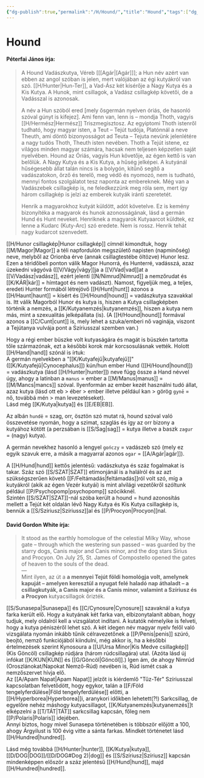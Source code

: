 ```yaml
---
{"dg-publish":true,"permalink":"/H/Hound/","title":"Hound","tags":["dg_uploaded"],"created":"2023-10-30T01:01","updated":"2023-11-02T04:32"}
---
```



# Hound

#### Péterfai János írja:

> A Hound Vadászkutya, Véreb \[[[Agár\|[Agár]]\]; a Hun név azért van ebben az angol szóban is jelen, mert valójában az égi kutyákról van szó. [[H/Hunter\|Hun-Ter]], a Vad-Ász két kísérője a Nagy Kutya és a Kis Kutya. A Hunok, mint csillagok, a Vadász csillagkép követői, de a Vadásszal is azonosak.  
>
> A név a Hun szóból ered \[mely ősgermán nyelven óriás, de hasonló szóval gúnyt is kifejez\]. Ami fenn van, lenn is – mondja Thoth, vagyis [[H/Hermész\|Hermész]] Triszmegisztosz. Az egyiptomi Thoth istenről tudható, hogy magyar isten, a Teut – Tejút tudója, Platónnál a neve Theuth, ami döntő bizonyosságot ad Teuta – Tejuta nevünk jelenlétére a nagy tudós Thoth, Theuth isten nevében. Thoth a Tejút istene, ez világos minden magyar számára, hacsak nem teljesen képzetlen saját nyelvében. Hound az Óriás, vagyis Hun követője, az égen kettő is van belőlük. A Nagy Kutya és a Kis Kutya, a hűség jelképei. A kutyánál hűségesebb állat talán nincs is a bolygón, kitűnő segítő a vadászatokon, őrző és terelő, meg védő és nyomozó, nem is tudható, mennyi fontos szolgálatot tesz naponta az embereknek. Még van a Vadászebek csillagkép is, ne feledkezzünk meg róla sem, mert így három csillagkép is jelzi az emberek kutyák iránti szeretetét.  
>
> Henrik a magyarokhoz kutyát küldött, adót követelve. Ez is kemény bizonyítéka a magyarok és hunok azonosságának, lásd a germán Hund és Hunt neveket. Henriknek a magyarok Kutyaarcot küldtek, ez lenne a Kudarc (Kuty-Arc) szó eredete. Nem is rossz. Henrik tehát nagy kudarcot szenvedett.  

[[H/Hunor csillagkép\|Hunor csillagkép]] címnél kimondtuk, hogy [[M/Magor\|Magor]] a téli napfordulón megszülető napisten (napminőség) neve, melyből az Orionba érve (annak csillagtestébe öltözve) Hunor lesz.  
Ezen a téridőbeli ponton válik Magor Hunorrá, és Hunterré, vadásszá, azaz üzekedni vágyóvá ([[V/Vágy\|vágy]]ja a [[V/Vad\|vad]]at a [[V/Vadász\|vadász]], ezért jelenti [[N/Nimrud\|Nimrud]] a nemzőrudat és [[K/KÁR\|kár]] = hímtagot és nem vadászt). Namost, figyeljük meg, a teljes, eredeti Hunter formából létrejövő [[H/Hunt\|hunt]] azonos a [[H/Haunt\|haunt]] = kísért és [[H/Hound\|hound]] = vadászkutya szavakkal is. Itt válik Magorból Hunor és kutya is, hiszen a Kutya csillagképben történik a nemzés, a [[K/Kutyanemzés\|kutyanemzés]], hiszen a kutya nem más, mint a szexualitás jelképállata (is). (A [[H/Hound\|hound]] formával azonos a [[C/Cunt\|cunt]] is, mely lehet a szuka/emberi nő vaginája, viszont a Tejútanya vulvája pont a Szíriusszal szemben van.)  

Hogy a régi ember büszke volt kutyaságára és magát is büszkén tartotta tőle származónak, ezt a későbbi korok már korcsosulásnak vették. Holott [[H/Hand\|hand]] szónál is írtuk:  
A germán nyelvekben a "[[K/Kutyafejű\|kutyafejű]]" ([[K/Kutyafejű\|Cynocephalus]]) kún/hun ember Hund ([[H/Hound\|hound]]) = vadászkutya (lásd [[H/Hunter\|hunter]]) neve függ össze a Hand névvel úgy, ahogy a latinban a `manus` = ember a [[M/Manus\|manus]] = [[M/Mancs\|mancs]] szóval. Ilyenformán az ember kezét használni tudó állat, azaz kutya (lásd ott eb > éber > ember illetve például kan > görög `gynē` = nő, továbbá mén > man levezetéseket).  
Lásd még [[K/Kutya\|kutya]] és [[E/EB\|EB]].  

Az albán `hundë` = szag, orr, ösztön szó mutat rá, hound szóval való összevetése nyomán, hogy a szimat, szaglás és így az orr bizony a kutyához kötött (a perzsában is [[S/Sag\|sag]] = kutya illetve a baszk `zagur` = (nagy) kutya).  

A germán nevekhez hasonló a lengyel `gończy` = vadászeb szó (mely ez egyik szavuk erre, a másik a magyarral azonos `ogar` = [[A/Agár\|agár]]).  

A [[H/Hund\|hund]] kettős jelentésű: vadászkutya és száz fogalmakat is takar. Száz szó [[S/SZAT\|SZAT]] etimonjánál is a halálról és az azt szükségszerűen követő [[F/Feltámadás\|feltámadás]]ról volt szó, míg a kutyákról (akik az égen Vezér kutyái) is mint alvilági vezetőkről szóltunk például [[P/Psychopomp\|psychopomp]] szócikknél.  
Szintén [[S/SZAT\|SZAT]]-nál szóba került a hound = hund azonosítás mellett a Tejút két oldalán lévő Nagy Kutya és Kis Kutya csillagkép is, bennük a [[S/Szíriusz\|Szíriussz]]al és [[P/Procyon\|Procyon]]nal.  

#### David Gordon White írja:

> It stood as the earthly homologue of the celestial Milky Way, whose gate – through which the westering sun passed – was guarded by the starry dogs, Canis major and Canis minor, and the dog stars Sirius and Procyon. On July 25, St. James of Compostello opened the gates of heaven to the souls of the dead.  
> —  
> Mint ilyen, az út a **a mennyei Tejút földi homológja volt, amelynek kapuját – amelyen keresztül a nyugat felé haladó nap áthaladt – a csillagkutyák, a Canis major és a Canis minor, valamint a Szíriusz és a Procyon** kutyacsillagok őrizték.  

[[S/Sunasepa\|Sunasepa]] és [[C/Cynosure\|Cynosure]] szavaknál a kutya farka került elő. Hogy a kutyának két farka van, elbizonytalanít abban, hogy tudjuk, mely oldalról kell a vizsgálatot indítani. A kutatók némelyike is felveti, hogy a kutya péniszéről lehet szó. A két idegen név magyar nyelv felől való vizsgálata nyomán inkább tűnik célravezetőnek a [[P/Penis\|penis]] szúró, beojtó, nemző funkciójából kiindulni, még akkor is, ha a későbbi értelmezések szerint Kynosoura a [[U/Ursa Minor\|Kis Medve csillagkép]] (Kis Göncöl) csillagkép rúdjára (három rúdcsillagára) utal. (Azóta lásd új infókat [[K/KUN\|KUN]] és [[G/Göncöl\|Göncöl]].) Igen ám, de ahogy Nimrúd (Oroszlánokat/Napokat Nemző-Rúd) nevében is, Rúd ismét csak a nemzőszervet hívja elő.  
Az [[A/Apam Napat\|Apam Napat]] jelzőt is kiérdemlő "Tűz-Tér" Szíriusszal kapcsolatban felvetődött, hogy egykor, talán a [[F/Föld tengelyferdülése\|Föld tengelyferdülése]] előtti, a [[H/Hyperborea\|Hyperborea]]i, aranykori időkben lehetett(?!) Sarkcsillag, de egyelőre nehéz máshogy kutyacsillagot, [[K/Kutyanemzés\|kutyanemzés]]t elképzelni a [[T/TÁT\|TÁT]] sarkcsillag kapcsán, főleg nem [[P/Polaris\|Polaris]] idejében.  
Annyi biztos, hogy mivel Sunasepa történetében is többször előjött a 100, ahogy Árgyilust is 100 évig vitte a sánta farkas. Mindkét történetet lásd [[H/Hundred\|hundred]].  

Lásd még továbbá [[H/Hunter\|hunter]], [[K/Kutya\|kutya]], [[D/DOG\|DOG]]/[[D/DOG#Dog 2)\|dog]] és [[S/Szíriusz\|Szíriusz]] kapcsán mindenképpen először a száz jelentésű [[H/Hund\|hund]], majd [[H/Hundred\|hundred]].  